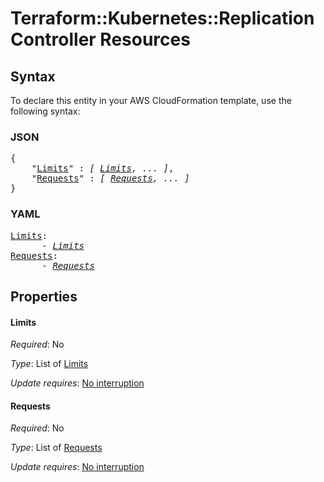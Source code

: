# Terraform::Kubernetes::ReplicationController Resources

## Syntax

To declare this entity in your AWS CloudFormation template, use the following syntax:

### JSON

<pre>
{
    "<a href="#limits" title="Limits">Limits</a>" : <i>[ <a href="resources-limits.md">Limits</a>, ... ]</i>,
    "<a href="#requests" title="Requests">Requests</a>" : <i>[ <a href="resources-requests.md">Requests</a>, ... ]</i>
}
</pre>

### YAML

<pre>
<a href="#limits" title="Limits">Limits</a>: <i>
      - <a href="resources-limits.md">Limits</a></i>
<a href="#requests" title="Requests">Requests</a>: <i>
      - <a href="resources-requests.md">Requests</a></i>
</pre>

## Properties

#### Limits

_Required_: No

_Type_: List of <a href="resources-limits.md">Limits</a>

_Update requires_: [No interruption](https://docs.aws.amazon.com/AWSCloudFormation/latest/UserGuide/using-cfn-updating-stacks-update-behaviors.html#update-no-interrupt)

#### Requests

_Required_: No

_Type_: List of <a href="resources-requests.md">Requests</a>

_Update requires_: [No interruption](https://docs.aws.amazon.com/AWSCloudFormation/latest/UserGuide/using-cfn-updating-stacks-update-behaviors.html#update-no-interrupt)

